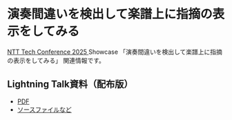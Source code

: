 <!-- -*- coding: utf-8 -*- -->
# 演奏間違いを検出して楽譜上に指摘の表示をしてみる

[NTT Tech Conference 2025
](https://ntt-developers.github.io/ntt-tech-conference/2025/)
Showcase
「演奏間違いを検出して楽譜上に指摘の表示をしてみる」
関連情報です。

## Lightning Talk資料（配布版）

* [PDF](./slide/showing_mistakes_on_score-rel.pdf)
* [ソースファイルなど](./slide/)
